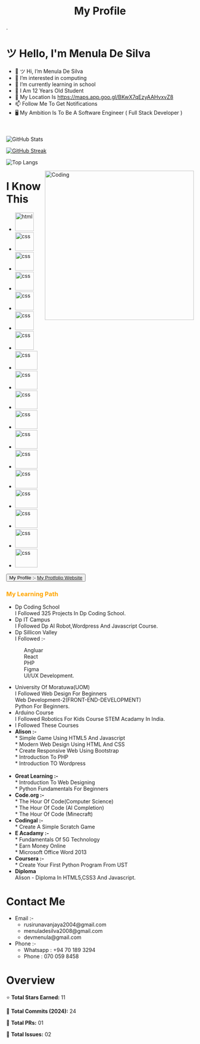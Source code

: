 
<h1><center>My Profile</center></h1>.
<h1>ツ Hello, I'm Menula De Silva </h1>



- 👋 ツ Hi, I’m Menula De Silva
- 👀 I’m interested in computing
- 🌱 I’m currently learning in school
- 🧒 I Am 12 Years Old Student
- 🏡 My Location Is https://maps.app.goo.gl/BKwX7qEzyAAHvxvZ8
- 📫 Follow Me To Get Notifications
- 🖥 My Ambition Is To Be A Software Engineer ( Full Stack Developer )
<br><br><br>

![GitHub Stats](https://github-readme-stats.vercel.app/api?username=Menula-De-Silva&show_icons=true&theme=dark)

[![GitHub Streak](https://github-readme-streak-stats.herokuapp.com/?user=Menula-De-Silva&theme=dark)](https://git.io/streak-stats)

![Top Langs](https://github-readme-stats.vercel.app/api/top-langs/?username=Menula-De-Silva&layout=compact&theme=dark)



<img align="right" alt="Coding" width="400" src="https://pixel77.com/wp-content/uploads/2016/05/graphic-design-gifs-2-1.gif">

<h1>I Know This</h1>
<ul>
  <li><img width="50px" height="50px" alt="html" src="https://encrypted-tbn0.gstatic.com/images?q=tbn:ANd9GcTTuspKjKxXgABkRelAAyT-yjDbapueYgL-ag&s"></li>
  <li><img width="50px" height="50px" alt="css" src="https://w7.pngwing.com/pngs/4/808/png-transparent-css3-css3-logo-logo-language-programming-language-css-3d-icon-thumbnail.png"></li>
  <li><img width="50px" height="50px" alt="css" src="https://banner2.cleanpng.com/20190129/vxi/kisspng-javascript-web-applications-scalable-vector-graphi-1713908481051.webp"></li>
  <li><img width="50px" height="50px" alt="css" src="https://w7.pngwing.com/pngs/185/655/png-transparent-logo-php-computer-icons-symbol-miscellaneous-emblem-text-thumbnail.png"></li>
  <li><img width="50px" height="50px" alt="css" src="https://banner2.cleanpng.com/20181109/oll/kisspng-java-development-kit-logo-programming-language-por-java-logo-svg-1713924793188.webp"></li>
  <li><img width="50px" height="50px" alt="css" src="https://encrypted-tbn0.gstatic.com/images?q=tbn:ANd9GcQo415OW0D4O47Vp3PRlPuNo_-FXY3GGFBYeQ&s"></li>
  <li><img width="50px" height="50px" alt="css" src="https://yt3.googleusercontent.com/y4J_Fs5ksRlxx6_LzT1VKxVqH_T8Vyn_RN_YYgLJhuMzBS5qxTgm7NlEcMkQd3hgCpfWtYcEUg=s900-c-k-c0x00ffffff-no-rj"></li>
  <li><img width="60px" height="50px" alt="css" src="https://encrypted-tbn0.gstatic.com/images?q=tbn:ANd9GcSopA7FFmbqwEw4hT_0c2dswWepiRekm17JTw&s"></li>
  <li><img width="60px" height="50px" alt="css" src="https://miro.medium.com/v2/resize:fit:800/1*bc9pmTiyKR0WNPka2w3e0Q.png"></li>
  <li><img width="60px" height="50px" alt="css" src="https://static.ditdot.hr/images/info/ux-ui/ux-ui-small-00.png"></li>
  <li><img width="60px" height="50px" alt="css" src="https://encrypted-tbn0.gstatic.com/images?q=tbn:ANd9GcTWCeOWaQM9AjWbyyIh5ZhmXwl6J9uey0m4zQ&s"></li>
  <li><img width="60px" height="50px" alt="css" src="https://encrypted-tbn0.gstatic.com/images?q=tbn:ANd9GcRlM9j0iuSIskKdqwu4exxAWkujmqbeiX9JWA&s"></li>
  <li><img width="60px" height="50px" alt="css" src="https://encrypted-tbn0.gstatic.com/images?q=tbn:ANd9GcRE4rgpxA1YtD_DXV4jqHjofv_XGtS5FTUy7g&s"></li> 
  <li><img width="60px" height="50px" alt="css" src="https://banner2.cleanpng.com/20180504/ocw/avdmwp8cv.webp"></li>
  <li><img width="60px" height="50px" alt="css" src="https://i0.wp.com/everyday.codes/wp-content/uploads/2019/11/0-nsbIYn7PGj9YK3dB.png?fit=1100%2C617&ssl=1"></li>
  <li><img width="60px" height="50px" alt="css" src="https://i0.wp.com/junilearning.com/wp-content/uploads/2020/06/python-programming-language.webp?fit=800%2C800&ssl=1"></li>
  <li><img width="60px" height="50px" alt="css" src="https://banner2.cleanpng.com/20181126/abl/kisspng-scalable-vector-graphics-cran-statgraphics-rnn-vitor-c-5bfbd66c032b81.781736061543231084013.jpg"></li>
  <li><img width="60px" height="50px" alt="css" src="https://localo.com/assets/img/definitions/what-is-bootstrap.webp"></li>

</ul>




<button >My Profile :- <a link="https://menula-de-silva.glitch.me/" href="https://menula-de-silva.glitch.me/">My Protfolio Website</a></button>

<h3 style="color:orange">My Learning Path</h3>
<ul>
                <li><span>Dp Coding School</span><br>I Followed 325 Projects In Dp Coding School.</li>
                <li><span>Dp IT Campus</span><br>I Followed Dp AI Robot,Wordpress And Javascript Course.</li>
                 <li><span>Dp Sillicon Valley</span><br>I Followed :-<br><ul>
                   
Angluar<br>React<br>PHP<br>Figma<br>UI/UX Development. </ul></li>
                <li><span>University Of Moratuwa(UOM)</span><br> I Followed Web Design For Beginners<br>Web Development-2(FRONT-END-DEVELOPMENT)<br> Python For Beginners.</li>
                  <li><span>Arduino Course</span><br>I Followed Robotics For Kids Course STEM Acadamy In India.</li>
              <li><span>I Followed These Courses</span></li> 
                <li><b>Alison :-</b> <br>* Simple Game Using HTML5 And Javascript <br>* Modern Web Design Using HTML And CSS<br>* Create Responsive Web Using Bootstrap <br>* Introduction To PHP <br>* Introduction TO Wordpress</li>            
                <li><b>Great Learning :- </b><br>* Introduction To Web Designing <br>* Python Fundamentals For Beginners</li>
                <li><b>Code.org :- </b><br>* The Hour Of Code(Computer Science) <br>* The Hour Of Code (AI Completion) <br>* The Hour Of Code (Minecraft)</li>
                <li><b>Codingal :-</b><br>* Create A Simple Scratch Game</li>
                <li><b>E Acadamy :- </b><br>* Fundamentals Of 5G Technology <br>* Earn Money Online <br>* Microsoft Office Word 2013</li>
                <li><b>Coursera :- </b><br>* Create Your First Python Program From UST</li>
             <li><span><b>Diploma</b></span><br>Alison - Diploma In HTML5,CSS3 And Javascript.</li>
              
              
              
 </ul>

</html>

<h1>Contact Me</h1>
<ul>
  <li>Email :- 
    <ul>
      <li>rusirunavanjaya2004@gmail.com</li>
      <li>menuladesilva2008@gmail.com</li>
      <li>devmenula@gmail.com</li>
  </ul>
  </li>
  <li>Phone :-
    <ul>
      <li>Whatsapp : +94 70 189 3294</li>
      <li>Phone : 070 059 8458</li>
    </ul>
  </li>
</ul>


<h1>Overview </h1>

<p>⭐ <b>Total Stars Earned:</b> 11 </p>
<p>💬 <b>Total Commits (2024):</b> 24 </p>
<p>🔧 <b>Total PRs:</b> 01  </p>
<p>🚨 <b>Total Issues:</b> 02  </p>

